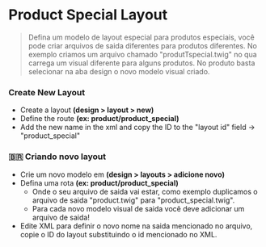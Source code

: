 # Product Special Layout
> Defina um modelo de layout especial para produtos especiais, você pode criar arquivos de saida diferentes para produtos diferentes.
> No exemplo criamos um arquivo chamado "produtTspecial.twig" no qua carrega um visual diferente para alguns produtos.
> No produto basta selecionar na aba design o novo modelo visual criado. 

### Create New Layout 
* Create a layout **(design > layout > new)** 
* Define the route  **(ex: product/product_special)**
* Add the new name in the xml and copy the ID to the "layout id" field -> "product_special"

### :brazil: Criando novo layout
* Crie um novo modelo em **(design > layouts > adicione novo)**
* Defina uma rota **(ex: product/product_special)** 
  - Onde o seu arquivo de saida vai estar, como exemplo duplicamos o arquivo de saida "product.twig" para "product_special.twig".
  - Para cada novo modelo visual de saida você deve adicionar um arquivo de saida!
* Edite XML para definir o novo nome na saida mencionado no arquivo, copie o ID do layout substituindo o id mencionado no XML.
